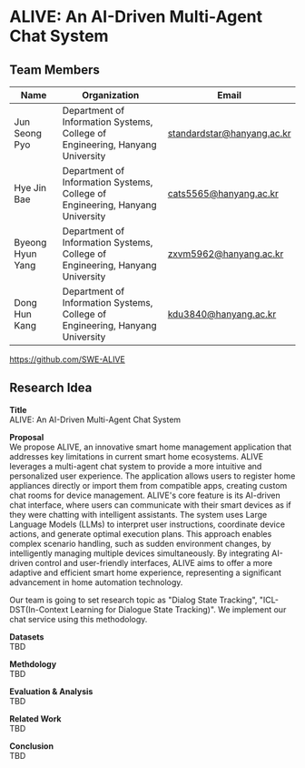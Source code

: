 # ALIVE: An AI-Driven Multi-Agent Chat System
## Team Members
| Name | Organization | Email |
|------|-------|-------|
| Jun Seong Pyo | Department of Information Systems, College of Engineering, Hanyang University | standardstar@hanyang.ac.kr |
| Hye Jin Bae | Department of Information Systems, College of Engineering, Hanyang University | cats5565@hanyang.ac.kr |
| Byeong Hyun Yang | Department of Information Systems, College of Engineering, Hanyang University | zxvm5962@hanyang.ac.kr |
| Dong Hun Kang | Department of Information Systems, College of Engineering, Hanyang University | kdu3840@hanyang.ac.kr |

https://github.com/SWE-ALIVE

## Research Idea
**Title** <br/>
ALIVE: An AI-Driven Multi-Agent Chat System

**Proposal** <br/>
We propose ALIVE, an innovative smart home management application that addresses key limitations in current smart home ecosystems. ALIVE leverages a multi-agent chat system to provide a more intuitive and personalized user experience. The application allows users to register home appliances directly or import them from compatible apps, creating custom chat rooms for device management.
ALIVE's core feature is its AI-driven chat interface, where users can communicate with their smart devices as if they were chatting with intelligent assistants. The system uses Large Language Models (LLMs) to interpret user instructions, coordinate device actions, and generate optimal execution plans. This approach enables complex scenario handling, such as sudden  environment changes, by intelligently managing multiple devices simultaneously.
By integrating AI-driven control and user-friendly interfaces, ALIVE aims to offer a more adaptive and efficient smart home experience, representing a significant advancement in home automation technology.

Our team is going to set research topic as "Dialog State Tracking", "ICL-DST(In-Context Learning for Dialogue State Tracking)". We implement our chat service using this methodology. 

**Datasets** <br/>
TBD
<br/>

**Methdology** <br/>
TBD
<br/>

**Evaluation & Analysis** <br/>
TBD
<br/>

**Related Work** <br/>
TBD
<br/>

**Conclusion** <br/>
TBD
<br/>


<!--

**Here are some ideas to get you started:**

🙋‍♀️ A short introduction - what is your organization all about?
🌈 Contribution guidelines - how can the community get involved?
👩‍💻 Useful resources - where can the community find your docs? Is there anything else the community should know?
🍿 Fun facts - what does your team eat for breakfast?
🧙 Remember, you can do mighty things with the power of [Markdown](https://docs.github.com/github/writing-on-github/getting-started-with-writing-and-formatting-on-github/basic-writing-and-formatting-syntax)
-->
